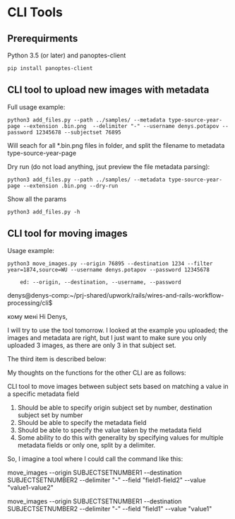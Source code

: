 # CLI Tools

## Prerequirments

Python 3.5 (or later) and panoptes-client

	pip install panoptes-client

## CLI tool to upload new images with metadata

Full usage example:

	python3 add_files.py --path ../samples/ --metadata type-source-year-page --extension .bin.png  --delimiter "-" --username denys.potapov --password 12345678 --subjectset 76895

Will seach for all \*.bin.png files in folder, and split the filename to metadata type-source-year-page

Dry run (do not load anything, jsut preview the file metadata parsing):

	python3 add_files.py --path ../samples/ --metadata type-source-year-page --extension .bin.png --dry-run

Show all the params

	python3 add_files.py -h

## CLI tool for moving images

Usage example:

	python3 move_images.py --origin 76895 --destination 1234 --filter year=1874,source=WU --username denys.potapov --password 12345678

		ed: --origin, --destination, --username, --password
denys@denys-comp:~/prj-shared/upwork/rails/wires-and-rails-workflow-processing/cli$  

кому мені
Hi Denys,

I will try to use the  tool  tomorrow. I looked at the example you uploaded; the images and metadata are right, but I just want to make sure you only uploaded 3 images, as there are only 3 in that subject set.

The third item is described below:

My thoughts on the functions for the other CLI are as follows:

CLI tool to move images between subject sets based on matching a value in a specific metadata field

1. Should be able to specify origin subject set by number, destination subject set by number
2. Should be able to specify the metadata field
3. Should be able to specify the value taken by the metadata field
4. Some ability to do this with generality by specifying values for multiple metadata fields or only one, split by a delimiter.


So, I imagine a tool where I could call the command like this:

move_images --origin SUBJECTSETNUMBER1 --destination SUBJECTSETNUMBER2 --delimiter "-" --field "field1-field2" --value "value1-value2"

move_images --origin SUBJECTSETNUMBER1 --destination SUBJECTSETNUMBER2 --delimiter "-" --field "field1" --value "value1"
